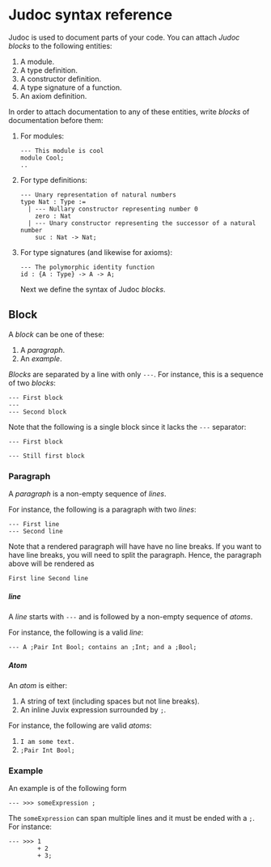# Judoc syntax reference

Judoc is used to document parts of your code. You can attach _Judoc
blocks_ to the following entities:

1. A module.
2. A type definition.
3. A constructor definition.
4. A type signature of a function.
5. An axiom definition.

In order to attach documentation to any of these entities, write _blocks_ of
documentation before them:

1. For modules:
   ```
   --- This module is cool
   module Cool;
   ..
   ```
2. For type definitions:
   ```
   --- Unary representation of natural numbers
   type Nat : Type :=
     | --- Nullary constructor representing number 0
       zero : Nat
     | --- Unary constructor representing the successor of a natural number
       suc : Nat -> Nat;
   ```
3. For type signatures (and likewise for axioms):

   ```
   --- The polymorphic identity function
   id : {A : Type} -> A -> A;
   ```

   Next we define the syntax of Judoc _blocks_.

## Block

A _block_ can be one of these:

1. A _paragraph_.
2. An _example_.

_Blocks_ are separated by a line with only `---`.
For instance, this is a sequence of two _blocks_:

```
--- First block
---
--- Second block
```

Note that the following is a single block since it lacks the `---` separator:

```
--- First block

--- Still first block
```

### Paragraph

A _paragraph_ is a non-empty sequence of _lines_.

For instance, the following is a paragraph with two _lines_:

```
--- First line
--- Second line
```

Note that a rendered paragraph will have have no line breaks. If you want to
have line breaks, you will need to split the paragraph. Hence, the paragraph
above will be rendered as

```
First line Second line
```

##### line

A _line_ starts with `---` and is followed by a non-empty sequence of
_atoms_.

For instance, the following is a valid _line_:

```
--- A ;Pair Int Bool; contains an ;Int; and a ;Bool;
```

##### Atom

An _atom_ is either:

1. A string of text (including spaces but not line breaks).
2. An inline Juvix expression surrounded by `;`.

For instance, the following are valid _atoms_:

1. `I am some text.`
2. `;Pair Int Bool;`

### Example

An example is of the following form

```
--- >>> someExpression ;
```

The `someExpression` can span multiple lines and it must be ended with a `;`.
For instance:

```
--- >>> 1
        + 2
        + 3;
```
